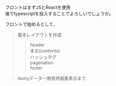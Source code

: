 フロントはまずJSとReactを使用   
後でtypescriptを投入することでよろしいでしょうか。   
   
フロントで始めるとして、
> 基本レイアウトを作成
>> header      
>> 本文(contents)   
>> ハッシュタグ   
>> pagenation   
>> footer   

> dumyデーター用意詩画面表示まで
   
   

